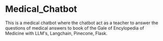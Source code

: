 # Medical_Chatbot
This is a medical chatbot where the chatbot act as a teacher to answer the questions of  medical answers to book of the Gale of Encylopedia of Medicine with LLM's, Langchain, Pinecone, Flask.
